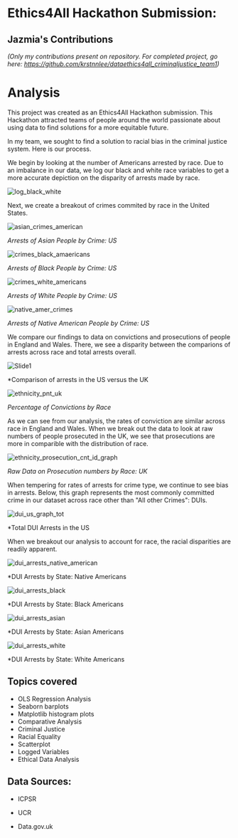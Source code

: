 # Ethics4All Hackathon Submission:

## Jazmia's Contributions

*(Only my contributions present on repository. For completed project, go here: https://github.com/krstnnlee/dataethics4all_criminaljustice_team1)*


# Analysis

This project was created as an Ethics4All Hackathon submission. This Hackathon attracted teams of people around the world passionate about using data to find solutions for a more equitable future. 

In my team, we sought to find a solution to racial bias in the criminal justice system. Here is our process.


We begin by looking at the number of Americans arrested by race. Due to an imbalance in our data, we log our black and white race variables to get a more accurate depiction on the disparity of arrests made by race. 

![log_black_white](https://user-images.githubusercontent.com/48301423/93732679-640af400-fba0-11ea-85fb-0c5504ea44d7.png)


Next, we create a breakout of crimes commited by race in the United States.

![asian_crimes_american](https://user-images.githubusercontent.com/48301423/93733191-6c642e80-fba2-11ea-8a10-bcce044ab8d6.png)

*Arrests of Asian People by Crime: US*


![crimes_black_amaericans](https://user-images.githubusercontent.com/48301423/93733224-93bafb80-fba2-11ea-81b6-605fbf548229.png)

*Arrests of Black People by Crime: US*


![crimes_white_americans](https://user-images.githubusercontent.com/48301423/93733327-fb714680-fba2-11ea-8c05-0c548f9c227d.png)

*Arrests of White People by Crime: US*


![native_amer_crimes](https://user-images.githubusercontent.com/48301423/93733378-2196e680-fba3-11ea-9463-ffef00e84afd.png)

*Arrests of Native American People by Crime: US*


We compare our findings to data on convictions and prosecutions of people in England and Wales. There, we see a disparity between the comparions of arrests across race and total arrests overall.


![Slide1](https://user-images.githubusercontent.com/48301423/93796788-50e03e80-fc09-11ea-88ae-2f1951faaf15.png)

*Comparison of arrests in the US versus the UK


![ethnicity_pnt_uk](https://user-images.githubusercontent.com/48301423/93733595-011b5c00-fba4-11ea-944b-273ccb3b793f.png)

*Percentage of Convictions by Race*


As we can see from our analysis, the rates of conviction are similar across race in England and Wales. When we break out the data to look at raw numbers of people prosecuted in the UK, we see that prosecutions are more in comparible with the distribution of race.


![ethnicity_prosecution_cnt_id_graph](https://user-images.githubusercontent.com/48301423/93733705-8141c180-fba4-11ea-84bb-770c1bcfe1b9.png)

*Raw Data on Prosecution numbers by Race: UK*

When tempering for rates of arrests for crime type, we continue to see bias in arrests. Below, this graph represents the most commonly committed crime in our dataset across race other than "All other Crimes": DUIs.

![dui_us_graph_tot](https://user-images.githubusercontent.com/48301423/93775686-ba078800-fbf0-11ea-9bfa-d80f9f099a97.png)

*Total DUI Arrests in the US 


When we breakout our analysis to account for race, the racial disparities are readily apparent.

![dui_arrests_native_american](https://user-images.githubusercontent.com/48301423/93775866-ea4f2680-fbf0-11ea-9394-e843c624bc0f.png)

*DUI Arrests by State: Native Americans


![dui_arrests_black](https://user-images.githubusercontent.com/48301423/93775919-fd61f680-fbf0-11ea-800d-fa14029e0ea0.png)

*DUI Arrests by State: Black Americans


![dui_arrests_asian](https://user-images.githubusercontent.com/48301423/93776002-15397a80-fbf1-11ea-8376-2ee7067a764d.png)

*DUI Arrests by State: Asian Americans


![dui_arrests_white](https://user-images.githubusercontent.com/48301423/93776073-2b473b00-fbf1-11ea-937a-47b9c03a224a.png)

*DUI Arrests by State: White Americans

## Topics covered

- OLS Regression Analysis
- Seaborn barplots
- Matplotlib histogram plots
- Comparative Analysis
- Criminal Justice
- Racial Equality
- Scatterplot
- Logged Variables 
- Ethical Data Analysis

## Data Sources:

- ICPSR

- UCR

- Data.gov.uk


